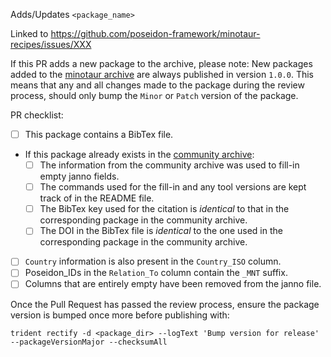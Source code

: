 Adds/Updates `<package_name>`

Linked to https://github.com/poseidon-framework/minotaur-recipes/issues/XXX
<!-- Link to the Minotaur-recipes issue above. https://github.com/poseidon-framework/minotaur-recipes/issues -->

If this PR adds a new package to the archive, please note:
New packages added to the [minotaur archive](https://github.com/poseidon-framework/minotaur-archive) are always published in version `1.0.0`.
This means that any and all changes made to the package during the review process, should only bump the `Minor` or `Patch` version of the package.

PR checklist:

- [ ] This package contains a BibTex file.
 - If this package already exists in the [community archive](https://github.com/poseidon-framework/community-archive):
   - [ ] The information from the community archive was used to fill-in empty janno fields.
   - [ ] The commands used for the fill-in and any tool versions are kept track of in the README file.
   - [ ] The BibTex key used for the citation is _identical_ to that in the corresponding package in the community archive.
   - [ ] The DOI in the BibTex file is _identical_ to the one used in the corresponding package in the community archive.
- [ ] `Country` information is also present in the `Country_ISO` column.
- [ ] Poseidon_IDs in the `Relation_To` column contain the `_MNT` suffix.
- [ ] Columns that are entirely empty have been removed from the janno file.

Once the Pull Request has passed the review process, ensure the package version is bumped once more before publishing with:

```
trident rectify -d <package_dir> --logText 'Bump version for release' --packageVersionMajor --checksumAll
```
